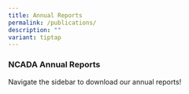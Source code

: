 ```yaml
---
title: Annual Reports
permalink: /publications/
description: ""
variant: tiptap
---
```

### NCADA Annual Reports

Navigate the sidebar to download our annual reports!
